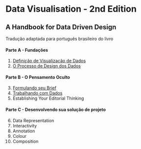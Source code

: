# Data Visualisation - 2nd Edition
## A Handbook for Data Driven Design

Tradução adaptada para português brasileiro do livro

#### Parte A - Fundações

1. [Definição de Visualização de Dados](/PartA/DefiningDataVisualisation.md)
2. [O Processo de Design dos Dados](/PartA/TheVisualisationDesignProcess.md)

#### Parte B - O Pensamento Oculto

3. [Formulando seu Brief](/book-content/7)
4. [Trabalhando com Dados](/book-content/8)
5. Establishing Your Editorial Thinking

#### Parte C - Desenvolvendo sua solução de projeto

6. Data Representation
7. Interactivity
8. Annotation
9. Colour
10. Composition
